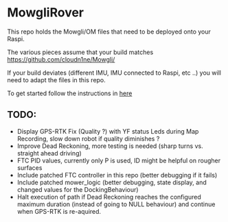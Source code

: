 # MowgliRover

This repo holds the Mowgli/OM files that need to be deployed onto your Raspi.

The various pieces assume that your build matches https://github.com/cloudn1ne/Mowgli/ 

If your build deviates (different IMU, IMU connected to Raspi, etc ..) you will need to adapt the files in this repo.


To get started follow the instructions in [here](help/InstallMowgli.md)


## TODO:

* Display GPS-RTK Fix (Quality ?) with YF status Leds during Map Recording, slow down robot if quality diminishes ?
* Improve Dead Reckoning, more testing is needed (sharp turns vs. straight ahead driving)
* FTC PID values, currently only P is used, ID might be helpful on rougher surfaces
* Include patched FTC controller in this repo (better debugging if it fails)
* Include patched mower_logic (better debugging, state display, and changed values for the DockingBehaviour)
* Halt execution of path if Dead Reckoning reaches the configured maximum duration (instead of going to NULL behaviour) and continue when GPS-RTK is re-aquired.

